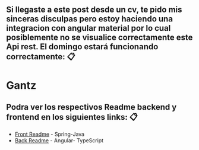 ## Si llegaste a este post desde un cv, te pido mis  sinceras disculpas pero estoy haciendo una integracion con angular material por lo cual posiblemente no se visualice correctamente este Api rest. El domingo estará funcionando correctamente: 📋

# Gantz

## Podra ver los respectivos Readme backend y frontend en los siguientes links: 📋
* [Front Readme](https://github.com/JuanCruzMonteros/Gantz/blob/master/back-apirest/README.md) - Spring-Java
* [Back Readme](https://github.com/JuanCruzMonteros/Gantz/blob/master/front/README.md) - Angular- TypeScript
